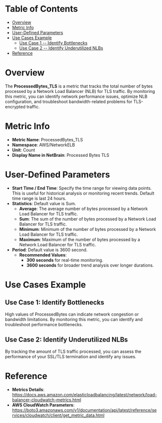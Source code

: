 # Table of Contents
- [Overview](#overview)
- [Metric Info](#metric-info)
- [User-Defined Parameters](#user-defined-parameters)
- [Use Cases Example](#example)
    - [Use Case 1 -- Identify Bottlenecks](#example-1) 
    - [Use Case 2 -- Identify Underutilized NLBs](#example-2)
- [Reference](#reference)

# Overview <a name="overview"></a>
The <b>ProcessedBytes_TLS</b> is a metric that tracks the total number of bytes processed by a Network Load Balancer (NLB) for TLS traffic. By monitoring this metric, you can identify network performance issues, optimize NLB configuration, and troubleshoot bandwidth-related problems for TLS-encrypted traffic.

# Metric Info <a name="metric-info"></a>
* <b>Metric Name</b>: ProcessedBytes_TLS
* <b>Namespace</b>: AWS/NetworkELB
* <b>Unit</b>: Count
* <b>Display Name in NetBrain</b>: Processed Bytes TLS

# User-Defined Parameters <a name="user-defined-parameters"></a>
* <b>Start Time / End Time</b>: Specify the time range for viewing data points. This is useful for historical analysis or monitoring recent trends. Default time range is last 24 hours.
* <b>Statistics</b>: Default value is Sum.
  * <b>Average</b>: The average number of bytes processed by a Network Load Balancer for TLS traffic.
  * <b>Sum</b>: The sum of the number of bytes processed by a Network Load Balancer for TLS traffic.
  * <b>Minimum</b>: Minimum of the number of bytes processed by a Network Load Balancer for TLS traffic.
  * <b>Maximum</b>: Maximum of the number of bytes processed by a Network Load Balancer for TLS traffic.
* <b>Period</b>: Default value is 3600 second.
  * <b>Recommended Values</b>:
    * <b>300 seconds</b> for real-time monitoring.
    * <b>3600 seconds</b> for broader trend analysis over longer durations.

# Use Cases Example <a name="example"></a>
## Use Case 1: Identify Bottlenecks <a name="example-1"></a>
High values of ProcessedBytes can indicate network congestion or bandwidth limitations. By monitoring this metric, you can identify and troubleshoot performance bottlenecks.

## Use Case 2: Identify Underutilized NLBs <a name="example-2"></a>
By tracking the amount of TLS traffic processed, you can assess the performance of your SSL/TLS termination and identify any issues.

# Reference <a name="reference"></a>
* <b>Metrics Details</b>: https://docs.aws.amazon.com/elasticloadbalancing/latest/network/load-balancer-cloudwatch-metrics.html
* <b>AWS CloudWatch Parameters</b>: https://boto3.amazonaws.com/v1/documentation/api/latest/reference/services/cloudwatch/client/get_metric_data.html